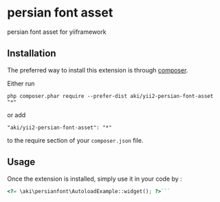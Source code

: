 persian font asset
==================
persian font asset for yiiframework

Installation
------------

The preferred way to install this extension is through [composer](http://getcomposer.org/download/).

Either run

```
php composer.phar require --prefer-dist aki/yii2-persian-font-asset "*"
```

or add

```
"aki/yii2-persian-font-asset": "*"
```

to the require section of your `composer.json` file.


Usage
-----

Once the extension is installed, simply use it in your code by  :

```php
<?= \aki\persianfont\AutoloadExample::widget(); ?>```